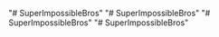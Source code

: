"# SuperImpossibleBros" 
"# SuperImpossibleBros" 
"# SuperImpossibleBros" 
"# SuperImpossibleBros" 
